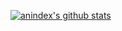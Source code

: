 [![anindex's github stats](https://github-readme-stats.vercel.app/api?username=anindex&theme=vue&show_icons=true)](https://github.com/anuraghazra/github-readme-stats)

